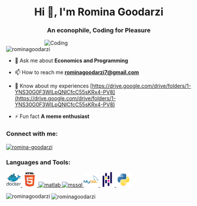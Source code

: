<h1 align="center">Hi 👋, I'm Romina Goodarzi</h1> <h3 align="center">An econophile, Coding for Pleasure</h3> <img align="right" alt="Coding" width="400" src="https://img.freepik.com/premium-vector/cute-girl-cartoon-with-laptop-design-illustration_454510-247.jpg">

<p align="left"> <img src="https://komarev.com/ghpvc/?username=rominagoodarzi&label=Profile%20views&color=0e75b6&style=flat" alt="rominagoodarzi" /> </p>

- 💬 Ask me about **Economics and Programming**

- 📫 How to reach me **rominagoodarzi7@gmail.com**

- 📄 Know about my experiences [https://drive.google.com/drive/folders/1-YNS30G0F3WlLpQNlCfcC55sKRx4-PV8](https://drive.google.com/drive/folders/1-YNS30G0F3WlLpQNlCfcC55sKRx4-PV8)

- ⚡ Fun fact **A meme enthusiast**

<h3 align="left">Connect with me:</h3>
<p align="left">
<a href="https://linkedin.com/in/romina-goodarzi" target="blank"><img align="center" src="https://raw.githubusercontent.com/rahuldkjain/github-profile-readme-generator/master/src/images/icons/Social/linked-in-alt.svg" alt="romina-goodarzi" height="30" width="40" /></a>
</p>

<h3 align="left">Languages and Tools:</h3>
<p align="left"> <a href="https://www.docker.com/" target="_blank" rel="noreferrer"> <img src="https://raw.githubusercontent.com/devicons/devicon/master/icons/docker/docker-original-wordmark.svg" alt="docker" width="40" height="40"/> </a> <a href="https://www.w3.org/html/" target="_blank" rel="noreferrer"> <img src="https://raw.githubusercontent.com/devicons/devicon/master/icons/html5/html5-original-wordmark.svg" alt="html5" width="40" height="40"/> </a> <a href="https://www.mathworks.com/" target="_blank" rel="noreferrer"> <img src="https://upload.wikimedia.org/wikipedia/commons/2/21/Matlab_Logo.png" alt="matlab" width="40" height="40"/> </a> <a href="https://www.microsoft.com/en-us/sql-server" target="_blank" rel="noreferrer"> <img src="https://www.svgrepo.com/show/303229/microsoft-sql-server-logo.svg" alt="mssql" width="40" height="40"/> </a> <a href="https://www.mysql.com/" target="_blank" rel="noreferrer"> <img src="https://raw.githubusercontent.com/devicons/devicon/master/icons/mysql/mysql-original-wordmark.svg" alt="mysql" width="40" height="40"/> </a> <a href="https://pandas.pydata.org/" target="_blank" rel="noreferrer"> <img src="https://raw.githubusercontent.com/devicons/devicon/2ae2a900d2f041da66e950e4d48052658d850630/icons/pandas/pandas-original.svg" alt="pandas" width="40" height="40"/> </a> <a href="https://www.python.org" target="_blank" rel="noreferrer"> <img src="https://raw.githubusercontent.com/devicons/devicon/master/icons/python/python-original.svg" alt="python" width="40" height="40"/> </a> </p>


<p><img align="left" src="https://github-readme-stats.vercel.app/api/top-langs?username=rominagoodarzi&show_icons=true&locale=en&layout=compact" alt="rominagoodarzi" /></p>

<p>&nbsp;<img align="center" src="https://github-readme-stats.vercel.app/api?username=rominagoodarzi&show_icons=true&locale=en" alt="rominagoodarzi" /></p>
